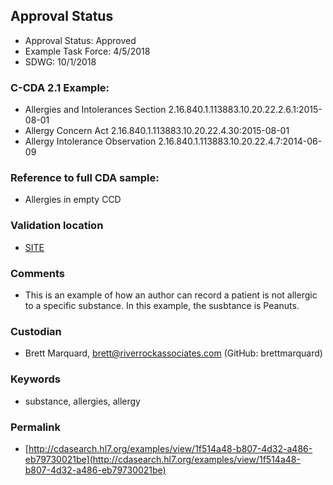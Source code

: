 ## Approval Status 

* Approval Status: Approved
* Example Task Force: 4/5/2018
* SDWG: 10/1/2018

### C-CDA 2.1 Example:

* Allergies and Intolerances Section 2.16.840.1.113883.10.20.22.2.6.1:2015-08-01
* Allergy Concern Act 2.16.840.1.113883.10.20.22.4.30:2015-08-01
* Allergy Intolerance Observation 2.16.840.1.113883.10.20.22.4.7:2014-06-09

### Reference to full CDA sample:

* Allergies in empty CCD


### Validation location

* [SITE](https://site.healthit.gov/sandbox-ccda/ccda-validator)

### Comments

* This is an example of how an author can record a patient is not allergic to a specific substance. In this example, the susbtance is Peanuts.

### Custodian

* Brett Marquard, brett@riverrockassociates.com (GitHub: brettmarquard)

### Keywords

* substance, allergies, allergy


### Permalink 

* [http://cdasearch.hl7.org/examples/view/1f514a48-b807-4d32-a486-eb79730021be](http://cdasearch.hl7.org/examples/view/1f514a48-b807-4d32-a486-eb79730021be)